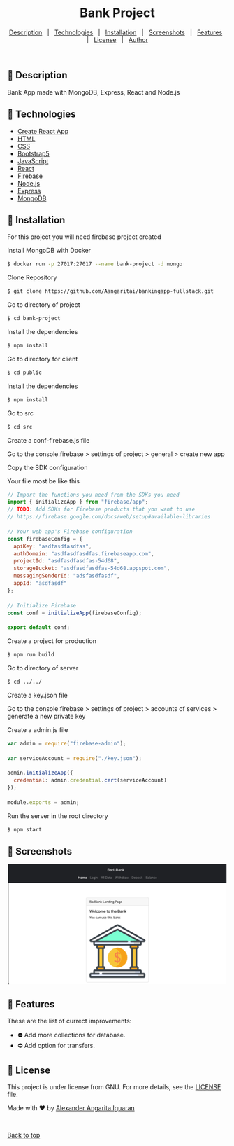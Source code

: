 # <h1 align="center">Bank Project</h1>

<p align="center">
  <a href="#dart-description">Description</a> &#xa0; | &#xa0; 
  <a href="#art-technologies">Technologies</a> &#xa0; | &#xa0;
  <a href="#toolbox-installation">Installation</a> &#xa0; | &#xa0;
  <a href="#camera_flash-screenshots">Screenshots</a> &#xa0; | &#xa0;
  <a href="#memo-features">Features</a> &#xa0; | &#xa0;
  <a href="#briefcase-license">License</a> &#xa0; | &#xa0;
  <a href="https://github.com/Aangaritai" target="_blank">Author</a>
</p>

<br>


## :dart: Description ##

Bank App made with MongoDB, Express, React and Node.js



## :art: Technologies ##


- [Create React App](https://create-react-app.dev/)
- [HTML](https://www.w3schools.com/html/)
- [CSS](https://www.w3schools.com/css/)
- [Bootstrap5](https://getbootstrap.com/)
- [JavaScript](https://www.w3schools.com/js/)
- [React](https://reactjs.org/)
- [Firebase](https://firebase.google.com/)
- [Node.js](https://nodejs.org/)
- [Express](https://expressjs.com/)
- [MongoDB](https://mongodb.com/)


## :toolbox: Installation ##

For this project you will need firebase project created


Install MongoDB with Docker

```bash
$ docker run -p 27017:27017 --name bank-project -d mongo
```

Clone Repository

```bash
$ git clone https://github.com/Aangaritai/bankingapp-fullstack.git
```

Go to directory of project

```bash
$ cd bank-project
```
Install the dependencies

```bash
$ npm install 
```

Go to directory for client

```bash
$ cd public
```

Install the dependencies

```bash
$ npm install 
```

Go to src

```bash
$ cd src 
```

Create a conf-firebase.js file

Go to the console.firebase > settings of project > general > create new app

Copy the SDK configuration

Your file most be like this

```javascript
// Import the functions you need from the SDKs you need
import { initializeApp } from "firebase/app";
// TODO: Add SDKs for Firebase products that you want to use
// https://firebase.google.com/docs/web/setup#available-libraries

// Your web app's Firebase configuration
const firebaseConfig = {
  apiKey: "asdfasdfasdfas",
  authDomain: "asdfasdfasdfas.firebaseapp.com",
  projectId: "asdfasdfasdfas-54d68",
  storageBucket: "asdfasdfasdfas-54d68.appspot.com",
  messagingSenderId: "adsfasdfasdf",
  appId: "asdfasdf"
};

// Initialize Firebase
const conf = initializeApp(firebaseConfig);

export default conf;

```

Create a project for production

```bash
$ npm run build
```
Go to directory of server

```bash
$ cd ../../
```

Create a key.json file

Go to the console.firebase > settings of project > accounts of services > generate a new private key

Create a admin.js file

```javascript
var admin = require("firebase-admin");

var serviceAccount = require("./key.json");

admin.initializeApp({
  credential: admin.credential.cert(serviceAccount)
});

module.exports = admin;

```
Run the server in the root directory

```bash
$ npm start
```




## :camera_flash: Screenshots

<div align="center">
  <img src="screenshot.png"  width="500"/>
</div>

## :memo: Features ##

These are the list of currect improvements:

- :no_entry: Add more collections for database.	
- :no_entry: Add option for transfers.	

## :briefcase:	 License ##

This project is under license from GNU. For more details, see the [LICENSE](LICENSE) file.


Made with :heart: by <a href="https://github.com/Aangaritai" target="_blank">Alexander Angarita Iguaran</a>

&#xa0;

<a href="#top">Back to top</a>



